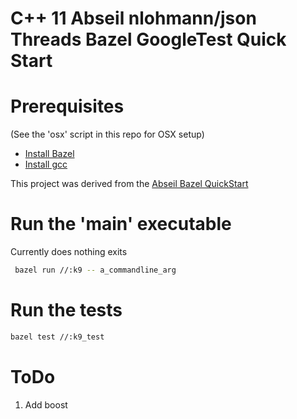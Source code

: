 # C++ 11 Abseil nlohmann/json Threads Bazel GoogleTest Quick Start #

# Prerequisites

(See the 'osx' script in this repo for OSX setup)

- [Install Bazel](https://docs.bazel.build/versions/master/install.html)
- [Install gcc](https://gcc.gnu.org/install/)

This project was derived from the [Abseil Bazel QuickStart](https://abseil.io/docs/cpp/quickstart)

# Run the 'main' executable

Currently does nothing exits

```bash
 bazel run //:k9 -- a_commandline_arg
```

# Run the tests

```bash
bazel test //:k9_test
```

# ToDo

1. Add boost
